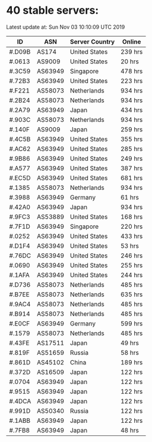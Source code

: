 # 40 stable servers:

Latest update at: Sun Nov 03 10:10:09 UTC 2019

| ID | ASN | Server Country | Online |
| -- | --- | -------------- | ------ |
| #.D09B | AS174 | United States | 239 hrs |
| #.0613 | AS9009 | United States | 20 hrs |
| #.3C59 | AS63949 | Singapore | 478 hrs |
| #.72B3 | AS63949 | United States | 223 hrs |
| #.F221 | AS58073 | Netherlands | 934 hrs |
| #.2B24 | AS58073 | Netherlands | 934 hrs |
| #.2A79 | AS63949 | Japan | 434 hrs |
| #.903C | AS58073 | Netherlands | 934 hrs |
| #.140F | AS9009 | Japan | 259 hrs |
| #.4C5B | AS63949 | United States | 355 hrs |
| #.AC62 | AS63949 | United States | 285 hrs |
| #.9B86 | AS63949 | United States | 249 hrs |
| #.A577 | AS63949 | United States | 387 hrs |
| #.EC5D | AS63949 | United States | 681 hrs |
| #.1385 | AS58073 | Netherlands | 934 hrs |
| #.3988 | AS63949 | Germany | 61 hrs |
| #.42A0 | AS63949 | Japan | 934 hrs |
| #.9FC3 | AS53889 | United States | 168 hrs |
| #.7F1D | AS63949 | Singapore | 220 hrs |
| #.0252 | AS63949 | United States | 433 hrs |
| #.D1F4 | AS63949 | United States | 53 hrs |
| #.76DC | AS63949 | United States | 246 hrs |
| #.0690 | AS63949 | United States | 255 hrs |
| #.1AFA | AS63949 | United States | 244 hrs |
| #.D736 | AS58073 | Netherlands | 485 hrs |
| #.B7EE | AS58073 | Netherlands | 635 hrs |
| #.9AC4 | AS58073 | Netherlands | 485 hrs |
| #.B914 | AS58073 | Netherlands | 485 hrs |
| #.E0CF | AS63949 | Germany | 599 hrs |
| #.1579 | AS58073 | Netherlands | 485 hrs |
| #.43FE | AS17511 | Japan | 49 hrs |
| #.819F | AS51659 | Russia | 58 hrs |
| #.861D | AS45102 | China | 189 hrs |
| #.372D | AS16509 | Japan | 122 hrs |
| #.0704 | AS63949 | Japan | 122 hrs |
| #.9515 | AS63949 | Japan | 122 hrs |
| #.4DCA | AS63949 | Japan | 122 hrs |
| #.991D | AS50340 | Russia | 122 hrs |
| #.1ABB | AS63949 | Japan | 122 hrs |
| #.7FB8 | AS63949 | Japan | 48 hrs |

